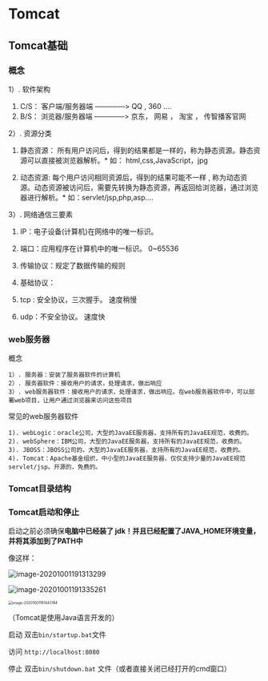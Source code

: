 # Tomcat

## Tomcat基础

### 概念

1）. 软件架构
1. C/S： 客户端/服务器端 ‐‐‐‐‐‐‐‐‐‐‐‐> QQ , 360 ....
2. B/S： 浏览器/服务器端 ‐‐‐‐‐‐‐‐‐‐‐‐> 京东， 网易 ， 淘宝 ， 传智播客官网

2）. 资源分类

1. 静态资源： 所有用户访问后，得到的结果都是一样的，称为静态资源。静态资源可以直接被浏览器解析。* 如： html,css,JavaScript，jpg

2. 动态资源: 每个用户访问相同资源后，得到的结果可能不一样 , 称为动态资源。动态资源被访问后，需要先转换为静态资源，再返回给浏览器，通过浏览器进行解析。* 如：servlet/jsp,php,asp....

3）. 网络通信三要素

1. IP：电子设备(计算机)在网络中的唯一标识。
2. 端口：应用程序在计算机中的唯一标识。 0~65536
3. 传输协议：规定了数据传输的规则

1. 基础协议：
1. tcp : 安全协议，三次握手。 速度稍慢
2. udp：不安全协议。 速度快

### web服务器

概念

```
1）. 服务器：安装了服务器软件的计算机
2）. 服务器软件：接收用户的请求，处理请求，做出响应
3）. web服务器软件：接收用户的请求，处理请求，做出响应。在web服务器软件中，可以部署web项目，让用户通过浏览器来访问这些项目
```

常见的web服务器软件

```
1). webLogic：oracle公司，大型的JavaEE服务器，支持所有的JavaEE规范，收费的。
2). webSphere：IBM公司，大型的JavaEE服务器，支持所有的JavaEE规范，收费的。
3). JBOSS：JBOSS公司的，大型的JavaEE服务器，支持所有的JavaEE规范，收费的。
4). Tomcat：Apache基金组织，中小型的JavaEE服务器，仅仅支持少量的JavaEE规范servlet/jsp。开源的，免费的。
```



### Tomcat目录结构

### Tomcat启动和停止

启动之前必须确保**电脑中已经装了 jdk！并且已经配置了JAVA_HOME环境变量，并将其添加到了PATH中**

像这样：

![image-20201001191313299](D:\GITHUB\MyNotes\_Typora\JAVAWEB\Tomcat\Tomcat.assets\image-20201001191313299.png)

![image-20201001191335261](D:\GITHUB\MyNotes\_Typora\JAVAWEB\Tomcat\Tomcat.assets\image-20201001191335261.png)

<img src="D:\GITHUB\MyNotes\_Typora\JAVAWEB\Tomcat\Tomcat.assets\image-20201001191443194.png" alt="image-20201001191443194" style="zoom:50%;" />

（Tomcat是使用Java语言开发的）

启动 双击`bin/startup.bat`文件

访问 `http://localhost:8080`

停止 双击`bin/shutdown.bat` 文件（或者直接关闭已经打开的cmd窗口）

